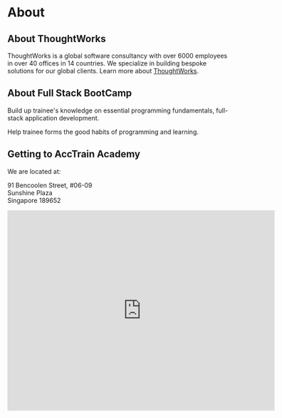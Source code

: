 # About

## About ThoughtWorks

ThoughtWorks is a global software consultancy with over 6000 employees in over 40 offices in 14 countries. We specialize in building bespoke solutions for our global clients. Learn more about [ThoughtWorks](https://www.thoughtworks.com/about-us).

## About Full Stack BootCamp

Build up trainee's knowledge on essential programming fundamentals, full-stack application development.

Help trainee forms the good habits of programming and learning.

## Getting to AccTrain Academy

We are located at:

91 Bencoolen Street, #06-09 <br>
Sunshine Plaza <br>
Singapore 189652

<iframe src="https://www.google.com/maps/embed?pb=!1m18!1m12!1m3!1d31910.32739947425!2d103.83368338646878!3d1.300286939302916!2m3!1f0!2f0!3f0!3m2!1i1024!2i768!4f13.1!3m3!1m2!1s0x31da19bb6ff9ebb3%3A0x1300f7ac70e4beba!2sSingapore%20189652!5e0!3m2!1sen!2ssg!4v1585144068301!5m2!1sen!2ssg" width="600" height="450" frameborder="0" style="border:0;" allowfullscreen="" aria-hidden="false" tabindex="0"></iframe>
